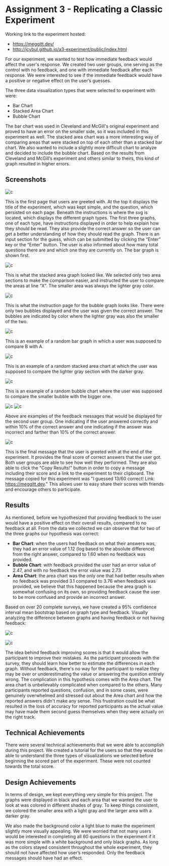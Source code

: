 Assignment 3 - Replicating a Classic Experiment  
===

Working link to the experiment hosted:
* https://meggitt.dev/ 
* http://jcybul.github.io/a3-experiment/public/index.html

For our experiment, we wanted to test how immediate feedback would affect the user's response. We created two user groups, one serving as the control with no feedback, and one with immediate feedback after each response. We were interested to see if the immediate feedback would have a positive or negative effect on the user’s guesses. 

The three data visualization types that were selected to experiment with were:

- Bar Chart
- Stacked Area Chart
- Bubble Chart


The bar chart was used in Cleveland and McGill's original experiment and proved to have an error on the smaller side, so it was included in this experiment as well. The stacked area chart was a more interesting way of comparing areas that were stacked on top of each other than a stacked bar chart. We also wanted to include a slightly more difficult chart to analyze and decided to include the bubble chart. Based on the results from Cleveland and McGill’s experiment and others similar to theirs, this kind of graph resulted in higher errors. 

Screenshots
---
![c](img/p1.png)

This is the first page that users are greeted with. At the top it displays the title of the experiment, which was kept simple, and the question, which persisted on each page. Beneath the instructions is where the svg is located, which displays the different graph types. The first three graphs, one of each type, have instructions displayed in order to help explain how they should be read. They also provide the correct answer so the user can get a better understanding of how they should read the graph. There is an input section for the guess, which can be submitted by clicking the “Enter” key or the “Enter” button. The user is also informed about how many total questions there are and which one they are currently on. The bar graph is shown first. 

![c](img/p2.png)

This is what the stacked area graph looked like. We selected only two area sections to make the comparison easier, and instructed the user to compare the areas at line “X”. The smaller area was always the lighter gray color. 


![c](img/p3.png)

This is what the instruction page for the bubble graph looks like. There were only two bubbles displayed and the user was given the correct answer. The bubbles are indicated by color where the lighter gray was also the smaller of the two. 

![c](img/p4.png)

This is an example of a random bar graph in which a user was supposed to compare B with A. 

![c](img/p5.png)

This is an example of a random stacked area chart at which the user was supposed to compare the lighter gray section with the darker gray. 

![c](img/p6.png)

This is an example of a random bubble chart where the user was supposed to compare the smaller bubble with the bigger one.


![c](img/correcy_ans.PNG)
![c](img/wrong_answer.png)

Above are examples of the feedback messages that would be displayed for the second user group. One indicating if the user answered correctly and within 10% of the correct answer and one indicating if the answer was incorrect and farther than 10% of the correct answer. 

![c](img/ThankYouMsg.JPG)

This is the final message that the user is greeted with at the end of the experiment. It provides the final score of correct answers that the user got. Both user groups are able to see how well they performed. They are also able to click the "Copy Results!" button in order to copy a message including their score and a link to the experiment to their clipboard. The message copied for this experiment was "I guessed 13/60 correct! Link: https://meggitt.dev." This allows user to easy share their scores with friends and encourage others to participate. 

Results
---
As mentioned, before we hypothesized that providing feedback to the user would have a positive effect on their overall results, compared to no feedback at all. From the data we collected we can observe that for two of the three graphs our hypothesis was correct:
- **Bar Chart**: when the users had feedback on what their answers was, they had an error value of 1.12 (log based to the absolute difference) from the right answer, compared to 1.60 when no feedback was provided. 
- **Bubble Chart**: with feedback provided the user had an error value of 2.47, and with no feedback the error value was 2.73
- **Area Chart**: the area chart was the only one that had better results when no feedback was provided 3.1 compared to 3.76 when feedback was provided, we believe that this happened because the area graph is somewhat confusing on its own, so providing feedback cause the user to be more confused and provide an incorrect answer. 

Based on over 20 complete surveys, we have created a 95% confidence interval mean bootstrap based on graph type and feedback. Visually analyzing the difference between graphs and having feedback or not having feedback:

![c](confidence_intervals.png)

![c](confidence_intervals_box.png)

The idea behind feedback improving scores is that it would allow the participant to improve their mistakes. As the participant proceeds with the survey, they should learn how better to estimate the differences in each graph. Without feedback, there's no way for the participant to realize they may be over or underestimating the value or answering the question entirely wrong. The complication in this hypothesis comes with the Area chart. The area chart is unbelievably complicated when compared to the others. Many participants reported questions, confusion, and in some cases, were genuinely overwhelmed and stressed out about the Area chart and how the reported answers didn't make any sense. This frustration could be what resulted in the loss of accuracy for reported participants as the actual value may have made them second guess themselves when they were actually on the right track.

Technical Achievements
---
There were several technical achievements that we were able to accomplish during this project. We created a tutorial for the users so that they would be able to understand the three types of visualizations we selected before beginning the scored part of the experiment. These were not counted towards the total score.


Design Achievements
---
In terms of design, we kept everything very simple for this project. The graphs were displayed in black and each area that we wanted the user to look at was colored in different shades of gray. To keep things consistent, we colored the smaller area with a light gray and the larger area with a darker gray. 

We also made the background color a light blue to make the experiment slightly more visually appealing. We were worried that not many users would be interested in completing all 60 questions in the experiment if it was more simple with a white background and only black graphs. As long as the colors stayed consistent throughout the whole experiment, they should not have affected how user’s responded. Only the feedback messages should have had an effect. 




